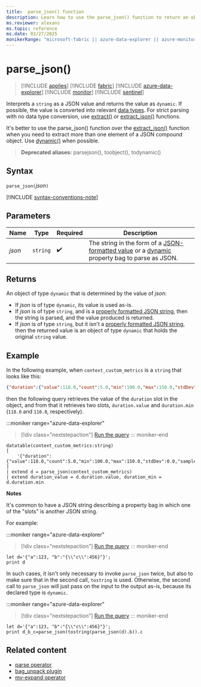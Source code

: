```yaml
---
title:  parse_json() function
description: Learn how to use the parse_json() function to return an object of type `dynamic`.
ms.reviewer: alexans
ms.topic: reference
ms.date: 03/27/2025
monikerRange: "microsoft-fabric || azure-data-explorer || azure-monitor || microsoft-sentinel"
---
```

# parse_json()

> [!INCLUDE [applies](../includes/applies-to-version/applies.md)] [!INCLUDE [fabric](../includes/applies-to-version/fabric.md)] [!INCLUDE [azure-data-explorer](../includes/applies-to-version/azure-data-explorer.md)] [!INCLUDE [monitor](../includes/applies-to-version/monitor.md)] [!INCLUDE [sentinel](../includes/applies-to-version/sentinel.md)]

Interprets a `string` as a JSON value and returns the value as `dynamic`. If possible, the value is converted into relevant [data types](scalar-data-types/index.md).  For strict parsing with no data type conversion, use [extract()](extract-function.md) or [extract_json()](extract-json-function.md) functions.

It's better to use the parse_json() function over the [extract_json()](extract-json-function.md) function when you need to extract more than one element of a JSON compound object. Use [dynamic()](scalar-data-types/dynamic.md) when possible.

> **Deprecated aliases:** parsejson(), toobject(), todynamic()

## Syntax

`parse_json(`*json*`)`

[!INCLUDE [syntax-conventions-note](../includes/syntax-conventions-note.md)]

## Parameters

| Name | Type | Required | Description |
|--|--|--|--|
| *json* | `string` |  :heavy_check_mark: | The string in the form of a [JSON-formatted value](https://json.org/) or a [dynamic](scalar-data-types/dynamic.md) property bag to parse as JSON.|

## Returns

An object of type `dynamic` that is determined by the value of *json*:

* If *json* is of type `dynamic`, its value is used as-is.
* If *json* is of type `string`, and is a [properly formatted JSON string](https://json.org/), then the string is parsed, and the value produced is returned.
* If *json* is of type `string`, but it isn't a [properly formatted JSON string](https://json.org/), then the returned value is an object of type `dynamic` that holds the original `string` value.

## Example

In the following example, when `context_custom_metrics` is a `string` that looks like this:

```json
{"duration":{"value":118.0,"count":5.0,"min":100.0,"max":150.0,"stdDev":0.0,"sampledValue":118.0,"sum":118.0}}
```

then the following query retrieves the value of the `duration` slot in the object, and from that it retrieves two slots, `duration.value` and `duration.min` (`118.0` and `110.0`, respectively).

:::moniker range="azure-data-explorer"
> [!div class="nextstepaction"]
> <a href="https://dataexplorer.azure.com/clusters/help/databases/Samples?query=H4sIAAAAAAAAA3WOQQrDIBBF955C3KSBEJJFoAjd9QzdlCJWpaREDXEMgTR379SmtFnUWfjm85WnJeBcO7NT3oGZQKgYwFthDQytCjzg5W45OROKJ5uZjoOE1jvGZzbKLhrG63pfVgVTPjpgvHmxbbFQV1ViOSE3iQPooxkZfy%2FS9p3Rp80vIdqVlyUjF%2FKgaGWcppoeaC%2BHYMQ9ePfHN%2F%2Fpr6IiWeJjXX6iMkXFt4K62wIGT8RU1acbAQAA" target="_blank">Run the query</a>
::: moniker-end

```kusto
datatable(context_custom_metrics:string)
[
    '{"duration":{"value":118.0,"count":5.0,"min":100.0,"max":150.0,"stdDev":0.0,"sampledValue":118.0,"sum":118.0}}'
]
| extend d = parse_json(context_custom_metrics)
| extend duration_value = d.duration.value, duration_min = d.duration.min
```

**Notes**

It's common to have a JSON string describing a property bag in which one of the "slots" is another JSON string.

For example:

:::moniker range="azure-data-explorer"
> [!div class="nextstepaction"]
> <a href="https://dataexplorer.azure.com/clusters/help/databases/Samples?query=H4sIAAAAAAAAA8tJLVFIsVWvVkpUsjI0MtZRUEpSslKqjolRSgZiKxNTs1qlWnVrroKizDygSgBlQYoVLwAAAA%3D%3D" target="_blank">Run the query</a>
::: moniker-end

```kusto
let d='{"a":123, "b":"{\\"c\\":456}"}';
print d
```

In such cases, it isn't only necessary to invoke `parse_json` twice, but also to make sure that in the second call, `tostring` is used. Otherwise, the second call to `parse_json` will just pass on the input to the output as-is, because its declared type is `dynamic`.

:::moniker range="azure-data-explorer"
> [!div class="nextstepaction"]
> <a href="https://dataexplorer.azure.com/clusters/help/databases/Samples?query=H4sIAAAAAAAAA8tJLVFIsVWvVkpUsjI0MtZRUEpSslKqjolRSgZiKxNTs1qlWnVrroKizDygyvik%2BGTbgsSi4tT4rOL8PI2S%2FOISoEy6BpJYiqZekqamXjIAxeS%2BXVsAAAA%3D" target="_blank">Run the query</a>
::: moniker-end


```kusto
let d='{"a":123, "b":"{\\"c\\":456}"}';
print d_b_c=parse_json(tostring(parse_json(d).b)).c
```

## Related content

* [parse operator](parse-operator.md)
* [bag_unpack plugin](./bag-unpack-plugin.md)
* [mv-expand operator](./mv-expand-operator.md)
